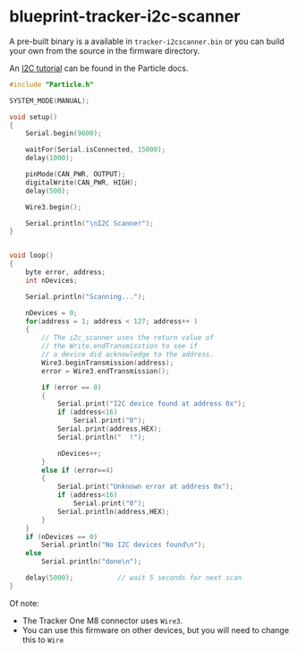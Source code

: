 # blueprint-tracker-i2c-scanner

A pre-built binary is a available in `tracker-i2cscanner.bin` or you can build your own from the source in the firmware directory.

An [I2C tutorial](https://docs.particle.io/hardware/expansion/about-i2c/) can be found in the Particle docs.

```cpp
#include "Particle.h"

SYSTEM_MODE(MANUAL);

void setup()
{
	Serial.begin(9600);

    waitFor(Serial.isConnected, 15000);
    delay(1000);

    pinMode(CAN_PWR, OUTPUT);
    digitalWrite(CAN_PWR, HIGH);
    delay(500);

	Wire3.begin();

	Serial.println("\nI2C Scanner");
}


void loop()
{
	byte error, address;
	int nDevices;

	Serial.println("Scanning...");

	nDevices = 0;
	for(address = 1; address < 127; address++ )
	{
		// The i2c_scanner uses the return value of
		// the Write.endTransmisstion to see if
		// a device did acknowledge to the address.
		Wire3.beginTransmission(address);
		error = Wire3.endTransmission();

		if (error == 0)
		{
			Serial.print("I2C device found at address 0x");
			if (address<16)
				Serial.print("0");
			Serial.print(address,HEX);
			Serial.println("  !");

			nDevices++;
		}
		else if (error==4)
		{
			Serial.print("Unknown error at address 0x");
			if (address<16)
				Serial.print("0");
			Serial.println(address,HEX);
		}
	}
	if (nDevices == 0)
		Serial.println("No I2C devices found\n");
	else
		Serial.println("done\n");

	delay(5000);           // wait 5 seconds for next scan
}

```

Of note:

- The Tracker One M8 connector uses `Wire3`. 
- You can use this firmware on other devices, but you will need to change this to `Wire`




